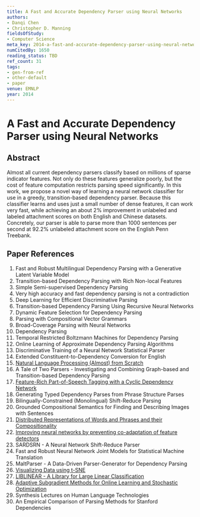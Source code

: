 ```yaml
---
title: A Fast and Accurate Dependency Parser using Neural Networks
authors:
- Danqi Chen
- Christopher D. Manning
fieldsOfStudy:
- Computer Science
meta_key: 2014-a-fast-and-accurate-dependency-parser-using-neural-networks
numCitedBy: 1650
reading_status: TBD
ref_count: 31
tags:
- gen-from-ref
- other-default
- paper
venue: EMNLP
year: 2014
---
```


# A Fast and Accurate Dependency Parser using Neural Networks

## Abstract

Almost all current dependency parsers classify based on millions of sparse indicator features. Not only do these features generalize poorly, but the cost of feature computation restricts parsing speed significantly. In this work, we propose a novel way of learning a neural network classifier for use in a greedy, transition-based dependency parser. Because this classifier learns and uses just a small number of dense features, it can work very fast, while achieving an about 2% improvement in unlabeled and labeled attachment scores on both English and Chinese datasets. Concretely, our parser is able to parse more than 1000 sentences per second at 92.2% unlabeled attachment score on the English Penn Treebank.

## Paper References

1. Fast and Robust Multilingual Dependency Parsing with a Generative Latent Variable Model
2. Transition-based Dependency Parsing with Rich Non-local Features
3. Simple Semi-supervised Dependency Parsing
4. Very high accuracy and fast dependency parsing is not a contradiction
5. Deep Learning for Efficient Discriminative Parsing
6. Transition-based Dependency Parsing Using Recursive Neural Networks
7. Dynamic Feature Selection for Dependency Parsing
8. Parsing with Compositional Vector Grammars
9. Broad-Coverage Parsing with Neural Networks
10. Dependency Parsing
11. Temporal Restricted Boltzmann Machines for Dependency Parsing
12. Online Learning of Approximate Dependency Parsing Algorithms
13. Discriminative Training of a Neural Network Statistical Parser
14. Extended Constituent-to-Dependency Conversion for English
15. [Natural Language Processing (Almost) from Scratch](2011-natural-language-processing-almost-from-scratch)
16. A Tale of Two Parsers - Investigating and Combining Graph-based and Transition-based Dependency Parsing
17. [Feature-Rich Part-of-Speech Tagging with a Cyclic Dependency Network](2003-feature-rich-part-of-speech-tagging-with-a-cyclic-dependency-network)
18. Generating Typed Dependency Parses from Phrase Structure Parses
19. Bilingually-Constrained (Monolingual) Shift-Reduce Parsing
20. Grounded Compositional Semantics for Finding and Describing Images with Sentences
21. [Distributed Representations of Words and Phrases and their Compositionality](2013-distributed-representations-of-words-and-phrases-and-their-compositionality)
22. [Improving neural networks by preventing co-adaptation of feature detectors](2012-improving-neural-networks-by-preventing-co-adaptation-of-feature-detectors)
23. SARDSRN - A Neural Network Shift-Reduce Parser
24. Fast and Robust Neural Network Joint Models for Statistical Machine Translation
25. MaltParser - A Data-Driven Parser-Generator for Dependency Parsing
26. [Visualizing Data using t-SNE](2008-visualizing-data-using-t-sne)
27. [LIBLINEAR - A Library for Large Linear Classification](2008-liblinear-a-library-for-large-linear-classification)
28. [Adaptive Subgradient Methods for Online Learning and Stochastic Optimization](2010-adaptive-subgradient-methods-for-online-learning-and-stochastic-optimization)
29. Synthesis Lectures on Human Language Technologies
30. An Empirical Comparison of Parsing Methods for Stanford Dependencies
